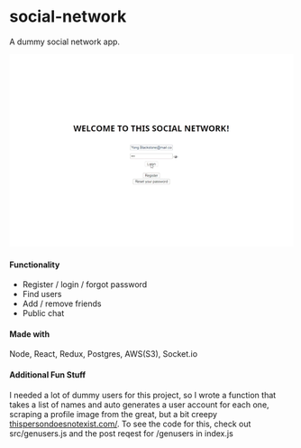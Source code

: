 # social-network
A dummy social network app.

<kbd>![](https://github.com/tombonynge/social-network/blob/master/demo.gif)
</kbd>

#### Functionality
- Register / login / forgot password
- Find users
- Add / remove friends
- Public chat

#### Made with
Node, React, Redux, Postgres, AWS(S3), Socket.io

#### Additional Fun Stuff
I needed a lot of dummy users for this project, so I wrote a function that takes a list of names and auto generates a user account for each one, scraping a profile image from the great, but a bit creepy [thispersondoesnotexist.com/](https://thispersondoesnotexist.com/).
To see the code for this, check out src/genusers.js and the post reqest for /genusers in index.js

